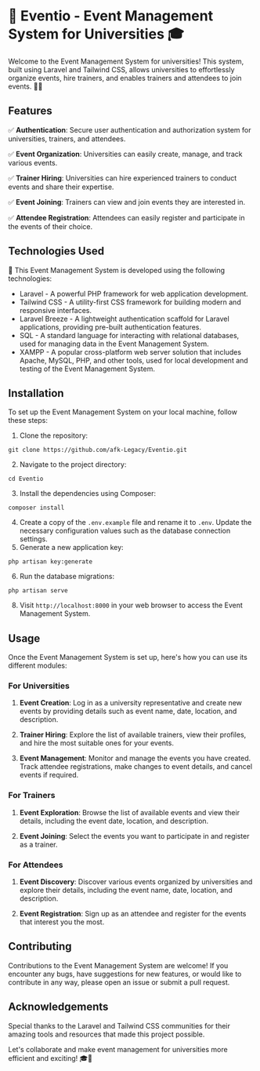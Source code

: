 # 🎉 Eventio - Event Management System for Universities 🎓

Welcome to the Event Management System for universities! This system, built using Laravel and Tailwind CSS, allows universities to effortlessly organize events, hire trainers, and enables trainers and attendees to join events. 📅✨

## Features

✅ **Authentication**: Secure user authentication and authorization system for universities, trainers, and attendees.

✅ **Event Organization**: Universities can easily create, manage, and track various events.

✅ **Trainer Hiring**: Universities can hire experienced trainers to conduct events and share their expertise.

✅ **Event Joining**: Trainers can view and join events they are interested in.

✅ **Attendee Registration**: Attendees can easily register and participate in the events of their choice.

## Technologies Used

🔧 This Event Management System is developed using the following technologies:

- Laravel - A powerful PHP framework for web application development.
- Tailwind CSS - A utility-first CSS framework for building modern and responsive interfaces.
- Laravel Breeze - A lightweight authentication scaffold for Laravel applications, providing pre-built authentication features.
- SQL - A standard language for interacting with relational databases, used for managing data in the Event Management System.
- XAMPP - A popular cross-platform web server solution that includes Apache, MySQL, PHP, and other tools, used for local development and testing of the Event Management System.

## Installation

To set up the Event Management System on your local machine, follow these steps:

1. Clone the repository:
```
git clone https://github.com/afk-Legacy/Eventio.git
```
2. Navigate to the project directory:
```
cd Eventio
```
3. Install the dependencies using Composer:
```
composer install
```
4. Create a copy of the `.env.example` file and rename it to `.env`. Update the necessary configuration values such as the database connection settings.
5. Generate a new application key:
```
php artisan key:generate
```
6. Run the database migrations:
```
php artisan serve
```

8. Visit `http://localhost:8000` in your web browser to access the Event Management System.

## Usage

Once the Event Management System is set up, here's how you can use its different modules:

### For Universities

1. **Event Creation**: Log in as a university representative and create new events by providing details such as event name, date, location, and description.

2. **Trainer Hiring**: Explore the list of available trainers, view their profiles, and hire the most suitable ones for your events.

3. **Event Management**: Monitor and manage the events you have created. Track attendee registrations, make changes to event details, and cancel events if required.

### For Trainers

1. **Event Exploration**: Browse the list of available events and view their details, including the event date, location, and description.

2. **Event Joining**: Select the events you want to participate in and register as a trainer.

### For Attendees

1. **Event Discovery**: Discover various events organized by universities and explore their details, including the event name, date, location, and description.

2. **Event Registration**: Sign up as an attendee and register for the events that interest you the most.

## Contributing

Contributions to the Event Management System are welcome! If you encounter any bugs, have suggestions for new features, or would like to contribute in any way, please open an issue or submit a pull request.

## Acknowledgements
Special thanks to the Laravel and Tailwind CSS communities for their amazing tools and resources that made this project possible.

Let's collaborate and make event management for universities more efficient and exciting! 🎓🚀




















